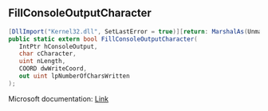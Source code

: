 ## FillConsoleOutputCharacter

```csharp
[DllImport("Kernel32.dll", SetLastError = true)][return: MarshalAs(UnmanagedType.Bool)]
public static extern bool FillConsoleOutputCharacter(
   IntPtr hConsoleOutput,
   char cCharacter,
   uint nLength,
   COORD dwWriteCoord,
   out uint lpNumberOfCharsWritten
);
```

Microsoft documentation: [Link](https://learn.microsoft.com/en-us/windows/console/fillconsoleoutputcharacter)
